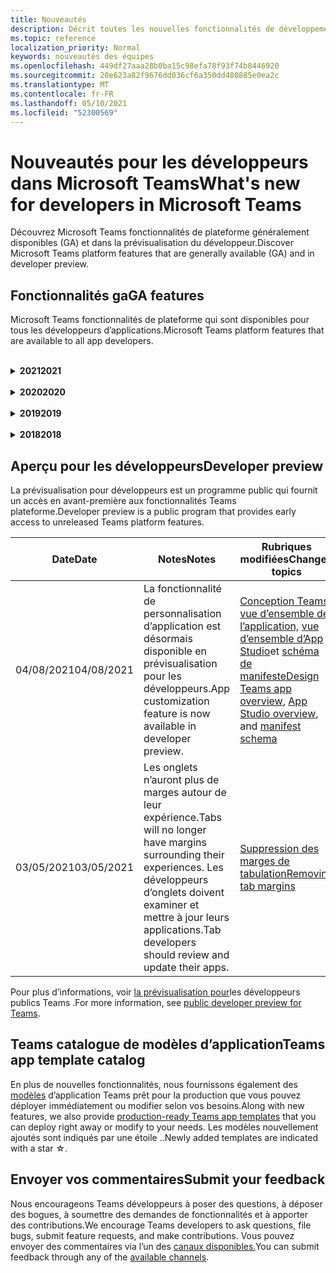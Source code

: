 ```yaml
---
title: Nouveautés
description: Décrit toutes les nouvelles fonctionnalités de développement dans Microsoft Teams
ms.topic: reference
localization_priority: Normal
keywords: nouveautés des équipes
ms.openlocfilehash: 449df27aaa28b0ba15c98efa78f93f74b8446920
ms.sourcegitcommit: 20e623a82f9676dd036cf6a350dd480885e0ea2c
ms.translationtype: MT
ms.contentlocale: fr-FR
ms.lasthandoff: 05/10/2021
ms.locfileid: "52300569"
---
```

# <a name="whats-new-for-developers-in-microsoft-teams"></a><span data-ttu-id="231cd-104">Nouveautés pour les développeurs dans Microsoft Teams</span><span class="sxs-lookup"><span data-stu-id="231cd-104">What's new for developers in Microsoft Teams</span></span>

<span data-ttu-id="231cd-105">Découvrez Microsoft Teams fonctionnalités de plateforme généralement disponibles (GA) et dans la prévisualisation du développeur.</span><span class="sxs-lookup"><span data-stu-id="231cd-105">Discover Microsoft Teams platform features that are generally available (GA) and in developer preview.</span></span>

## <a name="ga-features"></a><span data-ttu-id="231cd-106">Fonctionnalités ga</span><span class="sxs-lookup"><span data-stu-id="231cd-106">GA features</span></span>

<span data-ttu-id="231cd-107">Microsoft Teams fonctionnalités de plateforme qui sont disponibles pour tous les développeurs d’applications.</span><span class="sxs-lookup"><span data-stu-id="231cd-107">Microsoft Teams platform features that are available to all app developers.</span></span>

<br>

<details>

<summary><span data-ttu-id="231cd-108"><b>2021</b></span><span class="sxs-lookup"><span data-stu-id="231cd-108"><b>2021</b></span></span></summary>

| <span data-ttu-id="231cd-109">**Date**</span><span class="sxs-lookup"><span data-stu-id="231cd-109">**Date**</span></span> | <span data-ttu-id="231cd-110">**Notes**</span><span class="sxs-lookup"><span data-stu-id="231cd-110">**Notes**</span></span> | <span data-ttu-id="231cd-111">**Rubriques modifiées**</span><span class="sxs-lookup"><span data-stu-id="231cd-111">**Changed topics**</span></span> |
| -------- | --------- | ------------------ |
|<span data-ttu-id="231cd-112">05/07/2021</span><span class="sxs-lookup"><span data-stu-id="231cd-112">05/07/2021</span></span>| <span data-ttu-id="231cd-113">Liens profonds pour les appels audio et vidéo dans la conversation.</span><span class="sxs-lookup"><span data-stu-id="231cd-113">Deep links for audio and video calls in chat.</span></span> |[<span data-ttu-id="231cd-114">Liens profonds</span><span class="sxs-lookup"><span data-stu-id="231cd-114">Deep links</span></span>](concepts/build-and-test/deep-links.md#deep-linking-to-an-audio-or-audio-video-call)
|<span data-ttu-id="231cd-115">04/30/2021</span><span class="sxs-lookup"><span data-stu-id="231cd-115">04/30/2021</span></span>|<span data-ttu-id="231cd-116">De nouveaux conseils sur la publication d’applications dans Teams store.</span><span class="sxs-lookup"><span data-stu-id="231cd-116">New guidance on how to publish apps to the Teams store.</span></span>|<span data-ttu-id="231cd-117">[Publier votre application dans le Teams, Teams](concepts/deploy-and-publish/appsource/publish.md) [de validation du Store](concepts/deploy-and-publish/appsource/prepare/teams-store-validation-guidelines.md)</span><span class="sxs-lookup"><span data-stu-id="231cd-117">[Publish your app to the Teams store](concepts/deploy-and-publish/appsource/publish.md), [Teams store validation guidelines](concepts/deploy-and-publish/appsource/prepare/teams-store-validation-guidelines.md)</span></span> |
|<span data-ttu-id="231cd-118">04/29/2021</span><span class="sxs-lookup"><span data-stu-id="231cd-118">04/29/2021</span></span> | <span data-ttu-id="231cd-119">Nouveauté : actions universelles pour les cartes adaptatives.</span><span class="sxs-lookup"><span data-stu-id="231cd-119">New: Universal Actions for Adaptive Cards.</span></span> | [<span data-ttu-id="231cd-120">Actions universelles pour les cartes adaptatives</span><span class="sxs-lookup"><span data-stu-id="231cd-120">Universal Actions for Adaptive Cards</span></span>](task-modules-and-cards/cards/universal-actions-for-adaptive-cards/overview.md) |
|<span data-ttu-id="231cd-121">03/18/2021</span><span class="sxs-lookup"><span data-stu-id="231cd-121">03/18/2021</span></span>|<span data-ttu-id="231cd-122">Remarque : mettez à jour la version 4.10 ou supérieure du SDK Bot Framework, car nous avons commencé avec le processus de dérision pour `TeamsInfo.getMembers` et `TeamsInfo.GetMembersAsync` .</span><span class="sxs-lookup"><span data-stu-id="231cd-122">Notice: Update to version 4.10 or above of the Bot Framework SDK, as we've started with the deprecation process for `TeamsInfo.getMembers` and `TeamsInfo.GetMembersAsync`.</span></span> | [<span data-ttu-id="231cd-123">Modifications de l’API du bot pour les membres de l’équipe/de la conversation</span><span class="sxs-lookup"><span data-stu-id="231cd-123">Bot API Changes for Team/Chat Members</span></span>](resources/team-chat-member-api-changes.md) |
|<span data-ttu-id="231cd-124">03/05/2021</span><span class="sxs-lookup"><span data-stu-id="231cd-124">03/05/2021</span></span>|<span data-ttu-id="231cd-125">Remarque : les onglets n’auront plus de marges autour de leur expérience.</span><span class="sxs-lookup"><span data-stu-id="231cd-125">Notice: Tabs will no longer have margins surrounding their experiences.</span></span> <span data-ttu-id="231cd-126">Les développeurs d’onglets doivent examiner et mettre à jour leurs applications.</span><span class="sxs-lookup"><span data-stu-id="231cd-126">Tab developers should review and update their apps.</span></span> | [<span data-ttu-id="231cd-127">Suppression des marges de tabulation</span><span class="sxs-lookup"><span data-stu-id="231cd-127">Removing tab margins</span></span>](resources/removing-tab-margins.md) |
|<span data-ttu-id="231cd-128">03/05/2021</span><span class="sxs-lookup"><span data-stu-id="231cd-128">03/05/2021</span></span>|<span data-ttu-id="231cd-129">L’étendue d’installation par défaut et la fonctionnalité de groupe sont en prévisualisation pour les développeurs.</span><span class="sxs-lookup"><span data-stu-id="231cd-129">Default install scope and group capability is in developer preview.</span></span>| [<span data-ttu-id="231cd-130">Étendue d’installation et fonctionnalité de groupe par défaut</span><span class="sxs-lookup"><span data-stu-id="231cd-130">Default install scope and group capability</span></span>](concepts/deploy-and-publish/add-default-install-scope.md) |
|<span data-ttu-id="231cd-131">03/05/2021</span><span class="sxs-lookup"><span data-stu-id="231cd-131">03/05/2021</span></span>|<span data-ttu-id="231cd-132">Réordesser les onglets des applications personnelles</span><span class="sxs-lookup"><span data-stu-id="231cd-132">Reorder personal app tabs</span></span>|[<span data-ttu-id="231cd-133">Réordesser l’onglet de conversation dans les applications personnelles</span><span class="sxs-lookup"><span data-stu-id="231cd-133">Reorder the chat tab in personal apps</span></span>](tabs/how-to/create-tab-pages/content-page.md#reorder-static-personal-tabs)|
|<span data-ttu-id="231cd-134">03/04/2021</span><span class="sxs-lookup"><span data-stu-id="231cd-134">03/04/2021</span></span>|<span data-ttu-id="231cd-135">Masquage d’informations dans les cartes adaptatives.</span><span class="sxs-lookup"><span data-stu-id="231cd-135">Information masking in Adaptive cards.</span></span>| [<span data-ttu-id="231cd-136">Masquage d’informations dans les cartes adaptatives</span><span class="sxs-lookup"><span data-stu-id="231cd-136">Information masking in Adaptive cards</span></span>](task-modules-and-cards/cards/cards-format.md#information-masking-in-adaptive-cards) |
|<span data-ttu-id="231cd-137">02/19/2021</span><span class="sxs-lookup"><span data-stu-id="231cd-137">02/19/2021</span></span>|<span data-ttu-id="231cd-138">Ajout de fonctionnalités d’emplacement.</span><span class="sxs-lookup"><span data-stu-id="231cd-138">Added location capabilities.</span></span> <br/> <span data-ttu-id="231cd-139">Les informations sur les fonctionnalités d’emplacement sont ajoutées dans la vue d’ensemble des fonctionnalités d’appareil, les autorisations natives des appareils, l’intégration des fonctionnalités multimédias et des fichiers de fonctionnalités de scanneur de QR ou de code-barres.</span><span class="sxs-lookup"><span data-stu-id="231cd-139">Location capabilities information is added in the device capabilities overview, native device permissions, integrate media capabilities and QR or barcode scanner capability files.</span></span>|<span data-ttu-id="231cd-140">[Vue](concepts/device-capabilities/device-capabilities-overview.md)d’ensemble, demander des autorisations d’appareil, intégrer des [fonctionnalités multimédias,](concepts/device-capabilities/mobile-camera-image-permissions.md)intégrer des fonctionnalités de QR ou de scanneur de [code-barres,](concepts/device-capabilities/qr-barcode-scanner-capability.md)intégrer des [fonctionnalités](concepts/device-capabilities/native-device-permissions.md) [d’emplacement](concepts/device-capabilities/location-capability.md)</span><span class="sxs-lookup"><span data-stu-id="231cd-140">[Overview](concepts/device-capabilities/device-capabilities-overview.md), [Request device permissions](concepts/device-capabilities/native-device-permissions.md), [Integrate media capabilities](concepts/device-capabilities/mobile-camera-image-permissions.md), [Integrate QR or barcode scanner capability](concepts/device-capabilities/qr-barcode-scanner-capability.md), [Integrate location capabilities](concepts/device-capabilities/location-capability.md)</span></span> |
|<span data-ttu-id="231cd-141">02/18/2021</span><span class="sxs-lookup"><span data-stu-id="231cd-141">02/18/2021</span></span>|<span data-ttu-id="231cd-142">Ajout de la fonctionnalité de QR ou de scanneur de code-barres.</span><span class="sxs-lookup"><span data-stu-id="231cd-142">Added QR or barcode scanner capability.</span></span> <br/> <span data-ttu-id="231cd-143">Les informations de QR ou de scanneur de code-barres sont ajoutées dans la vue d’ensemble des fonctionnalités de l’appareil, les autorisations natives de l’appareil et l’intégration des fichiers de fonctionnalités multimédias.</span><span class="sxs-lookup"><span data-stu-id="231cd-143">QR or barcode scanner  capability information is added in the device capabilities overview, native device permissions and integrate media capabilities files.</span></span>|<span data-ttu-id="231cd-144">[Vue d’ensemble,](concepts/device-capabilities/device-capabilities-overview.md) [demander des autorisations d’appareil,](concepts/device-capabilities/native-device-permissions.md) [intégrer des fonctionnalités multimédias,](concepts/device-capabilities/mobile-camera-image-permissions.md)intégrer la QR ou la fonctionnalité de scanneur de [code-barres](concepts/device-capabilities/qr-barcode-scanner-capability.md)</span><span class="sxs-lookup"><span data-stu-id="231cd-144">[Overview](concepts/device-capabilities/device-capabilities-overview.md), [Request device permissions](concepts/device-capabilities/native-device-permissions.md), [Integrate media capabilities](concepts/device-capabilities/mobile-camera-image-permissions.md), [Integrate QR or barcode scanner capability](concepts/device-capabilities/qr-barcode-scanner-capability.md)</span></span> |
|<span data-ttu-id="231cd-145">02/09/2021</span><span class="sxs-lookup"><span data-stu-id="231cd-145">02/09/2021</span></span>|<span data-ttu-id="231cd-146">Ajout de la vue d’ensemble des fonctionnalités de l’appareil.</span><span class="sxs-lookup"><span data-stu-id="231cd-146">Added device capabilities overview.</span></span> <br/> <span data-ttu-id="231cd-147">Les informations sur les fonctionnalités du microphone sont ajoutées dans les autorisations natives de l’appareil et intègrent des fichiers de fonctionnalités multimédias.</span><span class="sxs-lookup"><span data-stu-id="231cd-147">Microphone capability information is added in the native device permissions and integrate media capabilities files.</span></span>|<span data-ttu-id="231cd-148">[Vue d’ensemble,](concepts/device-capabilities/device-capabilities-overview.md) [demander des autorisations d’appareil,](concepts/device-capabilities/native-device-permissions.md) [intégrer des fonctionnalités multimédias](concepts/device-capabilities/mobile-camera-image-permissions.md)</span><span class="sxs-lookup"><span data-stu-id="231cd-148">[Overview](concepts/device-capabilities/device-capabilities-overview.md), [Request device permissions](concepts/device-capabilities/native-device-permissions.md), [Integrate media capabilities](concepts/device-capabilities/mobile-camera-image-permissions.md)</span></span>|

<br>

</details>

<br>

<details>
  
<summary><span data-ttu-id="231cd-149"><b>2020</b></span><span class="sxs-lookup"><span data-stu-id="231cd-149"><b>2020</b></span></span></summary>

| <span data-ttu-id="231cd-150">**Date**</span><span class="sxs-lookup"><span data-stu-id="231cd-150">**Date**</span></span> | <span data-ttu-id="231cd-151">**Notes**</span><span class="sxs-lookup"><span data-stu-id="231cd-151">**Notes**</span></span> | <span data-ttu-id="231cd-152">**Rubriques modifiées**</span><span class="sxs-lookup"><span data-stu-id="231cd-152">**Changed topics**</span></span> |
| -------- | --------- | ------------------ |
|<span data-ttu-id="231cd-153">11/30/2020</span><span class="sxs-lookup"><span data-stu-id="231cd-153">11/30/2020</span></span>|<span data-ttu-id="231cd-154">Intégration de la plateforme d’identité Teams Shared Computer Toolkit et Visual Studio Code pour les onglets</span><span class="sxs-lookup"><span data-stu-id="231cd-154">Identity platform integration with Teams Toolkit and Visual Studio Code for tabs</span></span>|[<span data-ttu-id="231cd-155">Authentification unique avec authentification Teams Shared Computer Toolkit et Visual Studio Code pour les onglets</span><span class="sxs-lookup"><span data-stu-id="231cd-155">Single sign-on authentication with Teams Toolkit and Visual Studio Code for tabs</span></span>](toolkit/visual-studio-code-tab-sso.md)|
|<span data-ttu-id="231cd-156">11/16/2020</span><span class="sxs-lookup"><span data-stu-id="231cd-156">11/16/2020</span></span>|<span data-ttu-id="231cd-157">Teams manifeste d’application mis à jour vers la version 1.8</span><span class="sxs-lookup"><span data-stu-id="231cd-157">Teams app manifest updated to version 1.8</span></span>|[<span data-ttu-id="231cd-158">Référence : schéma de manifeste pour Microsoft Teams</span><span class="sxs-lookup"><span data-stu-id="231cd-158">Reference: Manifest schema for Microsoft Teams</span></span>](resources/schema/manifest-schema.md)|
|<span data-ttu-id="231cd-159">11/10/2020</span><span class="sxs-lookup"><span data-stu-id="231cd-159">11/10/2020</span></span>|<span data-ttu-id="231cd-160">Teams recommandations en matière de conception de bot</span><span class="sxs-lookup"><span data-stu-id="231cd-160">Teams bot design guidelines</span></span>|[<span data-ttu-id="231cd-161">Recommandations en matière de conception de bot</span><span class="sxs-lookup"><span data-stu-id="231cd-161">Bot design guidelines</span></span>](bots/design/bots.md)|
|<span data-ttu-id="231cd-162">09/30/2020</span><span class="sxs-lookup"><span data-stu-id="231cd-162">09/30/2020</span></span>|<span data-ttu-id="231cd-163">L’envoi et la réception de fichiers à des bots sur des appareils mobiles sont désormais pris en charge.</span><span class="sxs-lookup"><span data-stu-id="231cd-163">Sending and receiving files to bots on mobile devices is now supported.</span></span>|[<span data-ttu-id="231cd-164">Envoyer et recevoir des fichiers via votre bot</span><span class="sxs-lookup"><span data-stu-id="231cd-164">Send and receive files through your bot</span></span>](resources/bot-v3/bots-files.md)|
|<span data-ttu-id="231cd-165">09/22/2020</span><span class="sxs-lookup"><span data-stu-id="231cd-165">09/22/2020</span></span>|<span data-ttu-id="231cd-166">Nouvelles informations sur la mise en place Teams développement.</span><span class="sxs-lookup"><span data-stu-id="231cd-166">New information for getting started with Teams development.</span></span>|[<span data-ttu-id="231cd-167">Créer votre première vue d’Teams application</span><span class="sxs-lookup"><span data-stu-id="231cd-167">Build your first Teams app overview</span></span>](build-your-first-app/build-first-app-overview.md)|
|<span data-ttu-id="231cd-168">09/18/2020</span><span class="sxs-lookup"><span data-stu-id="231cd-168">09/18/2020</span></span>|<span data-ttu-id="231cd-169">Prise en charge des applications Teams réunion (version préliminaire).</span><span class="sxs-lookup"><span data-stu-id="231cd-169">Support for in-meeting Teams apps (Release Preview).</span></span>|<span data-ttu-id="231cd-170">[Créer des applications pour Teams réunions et](apps-in-teams-meetings/create-apps-for-teams-meetings.md) des applications dans Teams [réunions](apps-in-teams-meetings/teams-apps-in-meetings.md)</span><span class="sxs-lookup"><span data-stu-id="231cd-170">[Create apps for Teams meetings](apps-in-teams-meetings/create-apps-for-teams-meetings.md) and [Apps in Teams meetings](apps-in-teams-meetings/teams-apps-in-meetings.md)</span></span>|
|<span data-ttu-id="231cd-171">08/19/2020</span><span class="sxs-lookup"><span data-stu-id="231cd-171">08/19/2020</span></span>|<span data-ttu-id="231cd-172">Importez Teams messages avec Microsoft Graph.</span><span class="sxs-lookup"><span data-stu-id="231cd-172">Import Teams messages with Microsoft Graph.</span></span>|[<span data-ttu-id="231cd-173">Importer des messages de plateforme tierces pour les équipes à l’aide de Microsoft Graph</span><span class="sxs-lookup"><span data-stu-id="231cd-173">Import third-party platform messages to Teams using Microsoft Graph</span></span>](graph-api/import-messages/import-external-messages-to-teams.md)
| <span data-ttu-id="231cd-174">08/12/2020</span><span class="sxs-lookup"><span data-stu-id="231cd-174">08/12/2020</span></span> |<span data-ttu-id="231cd-175">Prise en charge des cartes adaptatives dans le webhook entrant déplacé vers ga.</span><span class="sxs-lookup"><span data-stu-id="231cd-175">Adaptive Cards support in incoming webhook moved to GA.</span></span>|[<span data-ttu-id="231cd-176">Envoyer des cartes adaptatives à l'aide d'un webhook entrant</span><span class="sxs-lookup"><span data-stu-id="231cd-176">Send adaptive cards using an incoming webhook</span></span>](~/webhooks-and-connectors/how-to/connectors-using.md#send-adaptive-cards-using-an-incoming-webhook) |
|<span data-ttu-id="231cd-177">08/10/2020</span><span class="sxs-lookup"><span data-stu-id="231cd-177">08/10/2020</span></span>|<span data-ttu-id="231cd-178">Commencer à créer Teams applications avec le Visual Studio Shared Computer Toolkit.</span><span class="sxs-lookup"><span data-stu-id="231cd-178">Get started building Teams apps with the Visual Studio Toolkit.</span></span>|[<span data-ttu-id="231cd-179">Créer des applications avec les Microsoft Teams Shared Computer Toolkit et Visual Studio Code</span><span class="sxs-lookup"><span data-stu-id="231cd-179">Build apps with the Microsoft Teams Toolkit and Visual Studio Code</span></span>](toolkit/visual-studio-overview.md) |
|<span data-ttu-id="231cd-180">08/06/2020</span><span class="sxs-lookup"><span data-stu-id="231cd-180">08/06/2020</span></span>|<span data-ttu-id="231cd-181">Prise en charge de l’authentification sso tabs.</span><span class="sxs-lookup"><span data-stu-id="231cd-181">Support for Tabs SSO authentication.</span></span>|[<span data-ttu-id="231cd-182">Développer un onglet DSO Microsoft Teams SSO</span><span class="sxs-lookup"><span data-stu-id="231cd-182">Develop an SSO Microsoft Teams Tab</span></span>](tabs/how-to/authentication/auth-aad-sso.md#develop-an-sso-microsoft-teams-tab) |
|<span data-ttu-id="231cd-183">07/27/2020</span><span class="sxs-lookup"><span data-stu-id="231cd-183">07/27/2020</span></span> | <span data-ttu-id="231cd-184">Graph des bots et des messages proactifs (prévisualisation publique).</span><span class="sxs-lookup"><span data-stu-id="231cd-184">Graph proactive bots and messages (Public Preview).</span></span>|[<span data-ttu-id="231cd-185">Activer l’installation proactive d’un bot et la messagerie proactive dans Teams avec Microsoft Graph</span><span class="sxs-lookup"><span data-stu-id="231cd-185">Enable proactive bot installation and proactive messaging in Teams with Microsoft Graph</span></span>](graph-api/proactive-bots-and-messages/graph-proactive-bots-and-messages.md)|
| <span data-ttu-id="231cd-186">07/22/2020</span><span class="sxs-lookup"><span data-stu-id="231cd-186">07/22/2020</span></span> |<span data-ttu-id="231cd-187">Mises à jour des fonctionnalités des appareils mobiles.</span><span class="sxs-lookup"><span data-stu-id="231cd-187">Mobile device capability updates.</span></span>|[<span data-ttu-id="231cd-188">Demander des autorisations d’appareil pour Microsoft Teams onglet</span><span class="sxs-lookup"><span data-stu-id="231cd-188">Request device permissions for your Microsoft Teams tab</span></span>](concepts/device-capabilities/native-device-permissions.md) |
|<span data-ttu-id="231cd-189">07/20/2020</span><span class="sxs-lookup"><span data-stu-id="231cd-189">07/20/2020</span></span>|<span data-ttu-id="231cd-190">Teams Outil de validation d’application pour les soumissions AppSource.</span><span class="sxs-lookup"><span data-stu-id="231cd-190">Teams App Validation Tool for AppSource submissions.</span></span>|[<span data-ttu-id="231cd-191">Teams Outil de validation d’application</span><span class="sxs-lookup"><span data-stu-id="231cd-191">Teams App Validation Tool</span></span>](concepts/deploy-and-publish/appsource/prepare/submission-checklist.md)
|<span data-ttu-id="231cd-192">07/15/2020</span><span class="sxs-lookup"><span data-stu-id="231cd-192">07/15/2020</span></span>|<span data-ttu-id="231cd-193">Créez un assistant virtuel pour Teams.</span><span class="sxs-lookup"><span data-stu-id="231cd-193">Create a virtual assistant for Teams.</span></span>|[<span data-ttu-id="231cd-194">Assistant virtuel pour Microsoft Teams</span><span class="sxs-lookup"><span data-stu-id="231cd-194">Virtual Assistant for Microsoft Teams</span></span>](samples/virtual-assistant.md)|
|<span data-ttu-id="231cd-195">07/14/2020</span><span class="sxs-lookup"><span data-stu-id="231cd-195">07/14/2020</span></span>|<span data-ttu-id="231cd-196">Surfacing a native loading indicator documentation.</span><span class="sxs-lookup"><span data-stu-id="231cd-196">Surfacing a native loading indicator documentation.</span></span>|[<span data-ttu-id="231cd-197">Affichage d’un indicateur de chargement natif</span><span class="sxs-lookup"><span data-stu-id="231cd-197">Showing a native loading indicator</span></span>](tabs/how-to/create-tab-pages/content-page.md#show-a-native-loading-indicator)
|<span data-ttu-id="231cd-198">07/01/2020</span><span class="sxs-lookup"><span data-stu-id="231cd-198">07/01/2020</span></span>|<span data-ttu-id="231cd-199">Commencer à créer Teams applications avec le Visual Studio Code Shared Computer Toolkit.</span><span class="sxs-lookup"><span data-stu-id="231cd-199">Get started building Teams apps with the Visual Studio Code Toolkit.</span></span>|[<span data-ttu-id="231cd-200">Créer des applications avec les Microsoft Teams Shared Computer Toolkit et Visual Studio Code</span><span class="sxs-lookup"><span data-stu-id="231cd-200">Build apps with the Microsoft Teams Toolkit and Visual Studio Code</span></span>](toolkit/visual-studio-code-overview.md) |
|<span data-ttu-id="231cd-201">07/01/2020</span><span class="sxs-lookup"><span data-stu-id="231cd-201">07/01/2020</span></span>|<span data-ttu-id="231cd-202">Sign-on unique for tabs GA for Teams web and desktop clients.</span><span class="sxs-lookup"><span data-stu-id="231cd-202">Single sign-on for tabs GA for Teams web and desktop clients.</span></span>|[<span data-ttu-id="231cd-203">Single Sign-On (SSO)</span><span class="sxs-lookup"><span data-stu-id="231cd-203">Single Sign-On (SSO)</span></span>](tabs/how-to/authentication/auth-aad-sso.md)|
|<span data-ttu-id="231cd-204">06/05/2020</span><span class="sxs-lookup"><span data-stu-id="231cd-204">06/05/2020</span></span>| <span data-ttu-id="231cd-205">Schéma de manifeste mis à jour vers la version 1.7.</span><span class="sxs-lookup"><span data-stu-id="231cd-205">Manifest Schema updated to version 1.7.</span></span>| [<span data-ttu-id="231cd-206">Référence : schéma de manifeste pour Microsoft Teams</span><span class="sxs-lookup"><span data-stu-id="231cd-206">Reference: Manifest schema for Microsoft Teams</span></span>](resources/schema/manifest-schema.md)|
|<span data-ttu-id="231cd-207">05/18/2020</span><span class="sxs-lookup"><span data-stu-id="231cd-207">05/18/2020</span></span>|<span data-ttu-id="231cd-208">Intégrez Power Virtual Agents avec Teams.</span><span class="sxs-lookup"><span data-stu-id="231cd-208">Integrate Power Virtual Agents with Teams.</span></span>|[<span data-ttu-id="231cd-209">Intégrer un chatbot Power Virtual Agents avec Microsoft Teams</span><span class="sxs-lookup"><span data-stu-id="231cd-209">Integrate a Power Virtual Agents chatbot with Microsoft Teams</span></span>](bots/how-to/add-power-virtual-agents-bot-to-teams.md)|
|<span data-ttu-id="231cd-210">04/01/2020</span><span class="sxs-lookup"><span data-stu-id="231cd-210">04/01/2020</span></span>|<span data-ttu-id="231cd-211">Intégrez des systèmes WFM à Shifts Connector pour Teams.</span><span class="sxs-lookup"><span data-stu-id="231cd-211">Integrate WFM systems with Shifts Connector for Teams.</span></span>|[<span data-ttu-id="231cd-212">Microsoft Teams Déplace les connecteurs WFM</span><span class="sxs-lookup"><span data-stu-id="231cd-212">Microsoft Teams Shifts WFM connectors</span></span>](samples/shifts-wfm-connectors.md)
| <span data-ttu-id="231cd-213">03/24/2020</span><span class="sxs-lookup"><span data-stu-id="231cd-213">03/24/2020</span></span> | <span data-ttu-id="231cd-214">Prise en charge supplémentaire pour la récupération d’un seul membre d’une conversation et prise en charge supplémentaire pour la récupération des membres pagagés.</span><span class="sxs-lookup"><span data-stu-id="231cd-214">Added support for retrieving a single member of a conversation, and additional support for retrieving paged members.</span></span> | [<span data-ttu-id="231cd-215">Obtenir un contexte Teams pour votre bot</span><span class="sxs-lookup"><span data-stu-id="231cd-215">Get Teams context for your bot</span></span>](~/bots/how-to/get-teams-context.md) |

<br>

</details>

<br>

<details>
  
<summary><span data-ttu-id="231cd-216"><b>2019</b></span><span class="sxs-lookup"><span data-stu-id="231cd-216"><b>2019</b></span></span></summary>

| <span data-ttu-id="231cd-217">**Date**</span><span class="sxs-lookup"><span data-stu-id="231cd-217">**Date**</span></span> | <span data-ttu-id="231cd-218">**Notes**</span><span class="sxs-lookup"><span data-stu-id="231cd-218">**Notes**</span></span> | <span data-ttu-id="231cd-219">**Rubriques modifiées**</span><span class="sxs-lookup"><span data-stu-id="231cd-219">**Changed topics**</span></span> |
| -------- | --------- | ------------------ |
| <span data-ttu-id="231cd-220">12/26/2019</span><span class="sxs-lookup"><span data-stu-id="231cd-220">12/26/2019</span></span> | <span data-ttu-id="231cd-221">Le `replyToId` paramètre dans les charges utiles envoyées à un bot n’est plus chiffré, ce qui vous permet d’utiliser cette valeur pour créer des liens profonds vers ces messages.</span><span class="sxs-lookup"><span data-stu-id="231cd-221">The `replyToId` parameter in payloads sent to a bot is no longer encrypted, allowing you to use this value to construct deeplinks to these messages.</span></span> <span data-ttu-id="231cd-222">Les charges utiles de message incluent les valeurs chiffrées dans le paramètre.</span><span class="sxs-lookup"><span data-stu-id="231cd-222">Message payloads include the encrypted values in the parameter.</span></span> <span data-ttu-id="231cd-223">`legacy.replyToId`.</span><span class="sxs-lookup"><span data-stu-id="231cd-223">`legacy.replyToId`.</span></span>  |
| <span data-ttu-id="231cd-224">11/05/2019</span><span class="sxs-lookup"><span data-stu-id="231cd-224">11/05/2019</span></span> | <span data-ttu-id="231cd-225">Sign-on unique using the Teams JavaScript SDK.</span><span class="sxs-lookup"><span data-stu-id="231cd-225">Single sign-on using the Teams JavaScript SDK.</span></span> | [<span data-ttu-id="231cd-226">Authentification unique</span><span class="sxs-lookup"><span data-stu-id="231cd-226">Single sign-on</span></span>](tabs/how-to/authentication/auth-aad-sso.md) |
| <span data-ttu-id="231cd-227">10/31/2019</span><span class="sxs-lookup"><span data-stu-id="231cd-227">10/31/2019</span></span> | <span data-ttu-id="231cd-228">Mise à jour de la documentation sur les bots de conversation et les extensions de messagerie pour refléter le SDK Bot Framework 4.6.</span><span class="sxs-lookup"><span data-stu-id="231cd-228">Conversational bots and messaging extension documentation updated to reflect the 4.6 Bot Framework SDK.</span></span> <span data-ttu-id="231cd-229">La documentation relative au SDK v3 est disponible dans la section Ressources.</span><span class="sxs-lookup"><span data-stu-id="231cd-229">Documentation for the v3 SDK is available in the Resources section.</span></span> | <span data-ttu-id="231cd-230">Documentation complète sur les bots et les extensions de messagerie.</span><span class="sxs-lookup"><span data-stu-id="231cd-230">All bot and messaging extension documentation.</span></span> |
| <span data-ttu-id="231cd-231">10/31/2019</span><span class="sxs-lookup"><span data-stu-id="231cd-231">10/31/2019</span></span> | <span data-ttu-id="231cd-232">Nouvelle structure de la documentation et refactoriser les articles principaux.</span><span class="sxs-lookup"><span data-stu-id="231cd-232">New documentation structure, and major article refactoring.</span></span> <span data-ttu-id="231cd-233">Signalez les liens morts ou les 404 en créant un GitHub.</span><span class="sxs-lookup"><span data-stu-id="231cd-233">Please report any dead links or 404's by creating a GitHub Issue.</span></span> | <span data-ttu-id="231cd-234">Tous!</span><span class="sxs-lookup"><span data-stu-id="231cd-234">All of them!</span></span> |
| <span data-ttu-id="231cd-235">09/13/2019</span><span class="sxs-lookup"><span data-stu-id="231cd-235">09/13/2019</span></span> | <span data-ttu-id="231cd-236">Le bot de demande est installé à partir de l’extension de messagerie basée sur l’action.</span><span class="sxs-lookup"><span data-stu-id="231cd-236">Request bot is installed from action-based messaging extension.</span></span> | [<span data-ttu-id="231cd-237">Lancer des actions avec des extensions de messagerie</span><span class="sxs-lookup"><span data-stu-id="231cd-237">Initiate actions with messaging extensions</span></span>](resources/messaging-extension-v3/create-extensions.md#request-to-install-your-conversational-bot)
| <span data-ttu-id="231cd-238">08/28/2019</span><span class="sxs-lookup"><span data-stu-id="231cd-238">08/28/2019</span></span> | <span data-ttu-id="231cd-239">Prise en charge des canaux privés dans les onglets et les connecteurs.</span><span class="sxs-lookup"><span data-stu-id="231cd-239">Support for private channels in tabs and Connectors.</span></span> | [<span data-ttu-id="231cd-240">Obtenir un contexte Teams pour votre onglet</span><span class="sxs-lookup"><span data-stu-id="231cd-240">Get context for your tab</span></span>](tabs/how-to/access-teams-context.md#retrieving-context-in-private-channels) |
| <span data-ttu-id="231cd-241">06/20/2019</span><span class="sxs-lookup"><span data-stu-id="231cd-241">06/20/2019</span></span> | <span data-ttu-id="231cd-242">Partagez un site web externe, à partir d’un site web externe, dans un canal Teams externe.</span><span class="sxs-lookup"><span data-stu-id="231cd-242">Share an external website, from an external website, into a Teams channel.</span></span> | [<span data-ttu-id="231cd-243">Partager avec Teams</span><span class="sxs-lookup"><span data-stu-id="231cd-243">Share to Teams</span></span>](~/share-to-teams.md) |
| <span data-ttu-id="231cd-244">05/25/2019</span><span class="sxs-lookup"><span data-stu-id="231cd-244">05/25/2019</span></span> | <span data-ttu-id="231cd-245">Répondez avec un message de bot à partir du module de tâche.</span><span class="sxs-lookup"><span data-stu-id="231cd-245">Respond with bot message from task module.</span></span> | [<span data-ttu-id="231cd-246">Répondre avec un message bot à partir du module de tâche</span><span class="sxs-lookup"><span data-stu-id="231cd-246">Respond with bot message from task module</span></span>](resources/messaging-extension-v3/create-extensions.md#respond-with-an-adaptive-card-message-sent-from-a-bot) |
| <span data-ttu-id="231cd-247">05/25/2019</span><span class="sxs-lookup"><span data-stu-id="231cd-247">05/25/2019</span></span> | <span data-ttu-id="231cd-248">Bots dans les conversations de groupe.</span><span class="sxs-lookup"><span data-stu-id="231cd-248">Bots in group chats.</span></span> | [<span data-ttu-id="231cd-249">Interagir avec un bot dans une conversation de groupe ou un canal</span><span class="sxs-lookup"><span data-stu-id="231cd-249">Interact with a bot in group chat or channel</span></span>](~/concepts/bots/bot-conversations/bots-conv-channel.md) |
| <span data-ttu-id="231cd-250">05/20/2019</span><span class="sxs-lookup"><span data-stu-id="231cd-250">05/20/2019</span></span> | <span data-ttu-id="231cd-251">Localisation du manifeste de l’application.</span><span class="sxs-lookup"><span data-stu-id="231cd-251">App manifest localization.</span></span> | [<span data-ttu-id="231cd-252">Localisation d’application</span><span class="sxs-lookup"><span data-stu-id="231cd-252">App localization</span></span>](~/publishing/apps-localization.md) |
| <span data-ttu-id="231cd-253">05/20/2019</span><span class="sxs-lookup"><span data-stu-id="231cd-253">05/20/2019</span></span> | <span data-ttu-id="231cd-254">Actions de message.</span><span class="sxs-lookup"><span data-stu-id="231cd-254">Message actions.</span></span> | [<span data-ttu-id="231cd-255">Message Actions</span><span class="sxs-lookup"><span data-stu-id="231cd-255">Message Actions</span></span>](resources/messaging-extension-v3/create-extensions.md#action-type-message-extensions) |
| <span data-ttu-id="231cd-256">05/20/2019</span><span class="sxs-lookup"><span data-stu-id="231cd-256">05/20/2019</span></span> | <span data-ttu-id="231cd-257">Déploiement de lien (aperçus d’URL personnalisées).</span><span class="sxs-lookup"><span data-stu-id="231cd-257">Link unfurling (custom URL previews).</span></span> | [<span data-ttu-id="231cd-258">Déploiement de lien</span><span class="sxs-lookup"><span data-stu-id="231cd-258">Link unfurling</span></span>](messaging-extensions/how-to/link-unfurling.md)|
| <span data-ttu-id="231cd-259">05/06/2019</span><span class="sxs-lookup"><span data-stu-id="231cd-259">05/06/2019</span></span> | <span data-ttu-id="231cd-260">Programme de certification des applications du Store.</span><span class="sxs-lookup"><span data-stu-id="231cd-260">Application Certification program for store apps.</span></span> | [<span data-ttu-id="231cd-261">Certification des applications</span><span class="sxs-lookup"><span data-stu-id="231cd-261">Application Certification</span></span>](~/publishing/application-certification.md) |
| <span data-ttu-id="231cd-262">05/06/2019</span><span class="sxs-lookup"><span data-stu-id="231cd-262">05/06/2019</span></span> | <span data-ttu-id="231cd-263">Les modèles d’application sont désormais disponibles.</span><span class="sxs-lookup"><span data-stu-id="231cd-263">App Templates are now available.</span></span> | [<span data-ttu-id="231cd-264">Modèles d’application</span><span class="sxs-lookup"><span data-stu-id="231cd-264">App Templates</span></span>](~/samples/app-templates.md) |
| <span data-ttu-id="231cd-265">04/23/2019</span><span class="sxs-lookup"><span data-stu-id="231cd-265">04/23/2019</span></span> | <span data-ttu-id="231cd-266">Les extensions de messagerie basées sur l’action sont désormais disponibles.</span><span class="sxs-lookup"><span data-stu-id="231cd-266">Action-based Messaging Extensions are now available.</span></span> | [<span data-ttu-id="231cd-267">Extensions de message basées sur l’action</span><span class="sxs-lookup"><span data-stu-id="231cd-267">Action-based Message Extensions</span></span>](~/concepts/messaging-extensions/create-extensions.md) |
| <span data-ttu-id="231cd-268">02/18/2019</span><span class="sxs-lookup"><span data-stu-id="231cd-268">02/18/2019</span></span> | <span data-ttu-id="231cd-269">La création de liens profonds vers une conversation privée n’est plus disponible et n’est plus disponible pour les développeurs.</span><span class="sxs-lookup"><span data-stu-id="231cd-269">Creating deep links to private chat is out of developer preview and available.</span></span> | [<span data-ttu-id="231cd-270">Lien profond vers une conversation</span><span class="sxs-lookup"><span data-stu-id="231cd-270">Deep linking to a chat</span></span>](concepts/build-and-test/deep-links.md#deep-linking-to-a-chat) |
| <span data-ttu-id="231cd-271">01/23/2019</span><span class="sxs-lookup"><span data-stu-id="231cd-271">01/23/2019</span></span> | <span data-ttu-id="231cd-272">Surfacing SKU and licenceType information in the tab context.</span><span class="sxs-lookup"><span data-stu-id="231cd-272">Surfacing SKU and licenceType information in the tab context.</span></span> | [<span data-ttu-id="231cd-273">Contexte de l’onglet</span><span class="sxs-lookup"><span data-stu-id="231cd-273">Tab Context</span></span>](~/concepts/tabs/tabs-context.md) |

<br>

</details>

<br>

<details>

<summary><span data-ttu-id="231cd-274"><b>2018</b></span><span class="sxs-lookup"><span data-stu-id="231cd-274"><b>2018</b></span></span></summary>

| <span data-ttu-id="231cd-275">**Date**</span><span class="sxs-lookup"><span data-stu-id="231cd-275">**Date**</span></span> | <span data-ttu-id="231cd-276">**Notes**</span><span class="sxs-lookup"><span data-stu-id="231cd-276">**Notes**</span></span> | <span data-ttu-id="231cd-277">**Rubriques modifiées**</span><span class="sxs-lookup"><span data-stu-id="231cd-277">**Changed topics**</span></span> |
| -------- | --------- | ------------------ |
| <span data-ttu-id="231cd-278">11/12/2018</span><span class="sxs-lookup"><span data-stu-id="231cd-278">11/12/2018</span></span> | <span data-ttu-id="231cd-279">Les onglets de la conversation de groupe sont désormais disponibles dans la version publiée de Teams et ont été déplacés hors de la version préliminaire du développeur.</span><span class="sxs-lookup"><span data-stu-id="231cd-279">Tabs in group chat is now available in the released version of Teams, and has been moved out of developer preview.</span></span> <span data-ttu-id="231cd-280">Dans le cadre de ce travail, la section Onglets a été retravaillée pour plus de clarté.</span><span class="sxs-lookup"><span data-stu-id="231cd-280">As part of this work, the tabs section has been reworked for clarity.</span></span>| [<span data-ttu-id="231cd-281">Onglets configurables</span><span class="sxs-lookup"><span data-stu-id="231cd-281">Configurable tabs</span></span>](~/concepts/tabs/tabs-configurable.md) |
| <span data-ttu-id="231cd-282">11/11/2018</span><span class="sxs-lookup"><span data-stu-id="231cd-282">11/11/2018</span></span> | <span data-ttu-id="231cd-283">La mise en place de Node JS et de .NET/C# a été mise à jour pour utiliser App Studio dans Teams et une nouvelle section a été ajoutée sur l’hébergement d’applications Teams node dans Azure.</span><span class="sxs-lookup"><span data-stu-id="231cd-283">Getting started for Node JS and for .NET/C# has been updated to use App Studio in Teams, and a new section has been added on hosting Node based Teams apps in Azure.</span></span> | <span data-ttu-id="231cd-284">Commencer à travailler sur la plateforme Microsoft Teams avec [C#/.NET](~/get-started/get-started-dotnet-app-studio.md)et App Studio, commencer sur la plateforme Microsoft Teams avec [Node JS](~/get-started/get-started-nodejs-app-studio.md)et App Studio, héberger votre application [node Teams dans Azure](~/get-started/get-started-nodejs-in-azure.md)</span><span class="sxs-lookup"><span data-stu-id="231cd-284">[Get started on the Microsoft Teams platform with C#/.NET and App Studio](~/get-started/get-started-dotnet-app-studio.md),  [Get started on the Microsoft Teams platform with Node JS and App Studio](~/get-started/get-started-nodejs-app-studio.md), [Host your Node Teams app in Azure](~/get-started/get-started-nodejs-in-azure.md)</span></span>|
| <span data-ttu-id="231cd-285">11/09/2018</span><span class="sxs-lookup"><span data-stu-id="231cd-285">11/09/2018</span></span> | <span data-ttu-id="231cd-286">Vous pouvez désormais créer des liens profonds vers des conversations privées entre les utilisateurs.</span><span class="sxs-lookup"><span data-stu-id="231cd-286">You can now create deep links to private chats between users.</span></span> | [<span data-ttu-id="231cd-287">Lien profond vers une conversation</span><span class="sxs-lookup"><span data-stu-id="231cd-287">Deep linking to a chat</span></span>](concepts/build-and-test/deep-links.md#deep-linking-to-a-chat) |
| <span data-ttu-id="231cd-288">11/08/2018</span><span class="sxs-lookup"><span data-stu-id="231cd-288">11/08/2018</span></span> | <span data-ttu-id="231cd-289">SharePoint Framework 1.7 a été livré et une nouvelle fonctionnalité permet d’utiliser Microsoft Teams’onglet en tant que SharePoint Framework web.</span><span class="sxs-lookup"><span data-stu-id="231cd-289">SharePoint Framework 1.7 has shipped and with it a new feature to use Microsoft Teams tab as a SharePoint Framework web part.</span></span> | [<span data-ttu-id="231cd-290">Onglets dans SharePoint</span><span class="sxs-lookup"><span data-stu-id="231cd-290">Tabs in SharePoint</span></span>](~/concepts/tabs/tabs-in-sharepoint.md) |
| <span data-ttu-id="231cd-291">11/05/2018</span><span class="sxs-lookup"><span data-stu-id="231cd-291">11/05/2018</span></span> | <span data-ttu-id="231cd-292">La fonctionnalité « module de tâche » a été publiée.</span><span class="sxs-lookup"><span data-stu-id="231cd-292">The "task module" feature was released.</span></span> <span data-ttu-id="231cd-293">Un module de tâche vous permet de créer des expériences popup modales dans votre application Teams, à partir de bots et d’onglets.</span><span class="sxs-lookup"><span data-stu-id="231cd-293">A task module allows you to create modal popup experiences in your Teams application, from both bots and tabs.</span></span> <span data-ttu-id="231cd-294">À l’intérieur de la fenêtre popup, vous pouvez exécuter votre propre code HTML/JavaScript personnalisé, afficher un widget basé sur un widget tel qu’une vidéo YouTube ou Microsoft Stream, ou afficher une carte `<iframe>` [adaptative.](https://docs.microsoft.com/adaptive-cards/)</span><span class="sxs-lookup"><span data-stu-id="231cd-294">Inside the popup, you can run your own custom HTML/JavaScript code, show an `<iframe>`-based widget such as a YouTube or Microsoft Stream video, or display an [Adaptive card](https://docs.microsoft.com/adaptive-cards/).</span></span> | <span data-ttu-id="231cd-295">[Vue d’ensemble du module de](~/concepts/task-modules/task-modules-overview.md)tâche, module de [tâche dans les onglets,](~/concepts/task-modules/task-modules-tabs.md)  [module de tâche dans les bots](~/concepts/task-modules/task-modules-bots.md)</span><span class="sxs-lookup"><span data-stu-id="231cd-295">[Task module Overview](~/concepts/task-modules/task-modules-overview.md), [task module in tabs](~/concepts/task-modules/task-modules-tabs.md),  [task module in bots](~/concepts/task-modules/task-modules-bots.md)</span></span> |
| <span data-ttu-id="231cd-296">10/05/2018</span><span class="sxs-lookup"><span data-stu-id="231cd-296">10/05/2018</span></span> | <span data-ttu-id="231cd-297">Les informations de mise en forme des cartes ont été mises à jour et testées dans les clients de bureau, iOS et Android pour Teams.</span><span class="sxs-lookup"><span data-stu-id="231cd-297">Formatting information for cards has been updated, and tested in the desktop, iOS and Android clients for Teams.</span></span> | <span data-ttu-id="231cd-298">[Cartes](~/concepts/cards/cards.md), [mise en forme de carte](~/concepts/cards/cards-format.md)</span><span class="sxs-lookup"><span data-stu-id="231cd-298">[Cards](~/concepts/cards/cards.md), [Card formatting](~/concepts/cards/cards-format.md)</span></span> |
| <span data-ttu-id="231cd-299">09/24/2018</span><span class="sxs-lookup"><span data-stu-id="231cd-299">09/24/2018</span></span> | <span data-ttu-id="231cd-300">Les appels et les API de réunion en ligne pour Microsoft Graph ont été publiés en version bêta et les applications Teams peuvent désormais interagir avec les utilisateurs de manière enrichie à l’aide de la voix et de la vidéo.</span><span class="sxs-lookup"><span data-stu-id="231cd-300">Calls and online meetings APIs for Microsoft Graph were released to beta, and Teams apps can now interact with users in rich ways using voice and video.</span></span> | <span data-ttu-id="231cd-301">[Appels et bots](~/concepts/calls-and-meetings/registering-calling-bot.md)de réunions en ligne, [concepts](~/concepts/calls-and-meetings/real-time-media-concepts.md)multimédias en temps réel, inscription d’un [bot](~/concepts/calls-and-meetings/registering-calling-bot.md)d’appel, débogage et test [local,](~/concepts/calls-and-meetings/debugging-local-testing-calling-meeting-bots.md)support hébergé par [l’application](~/concepts/calls-and-meetings/requirements-considerations-application-hosted-media-bots.md), gestion des notifications d’appels [entrants](~/concepts/calls-and-meetings/call-notifications.md)</span><span class="sxs-lookup"><span data-stu-id="231cd-301">[Calls and online meetings bots](~/concepts/calls-and-meetings/registering-calling-bot.md), [Real-time media concepts](~/concepts/calls-and-meetings/real-time-media-concepts.md), [Registering a calling bot](~/concepts/calls-and-meetings/registering-calling-bot.md), [Debugging and local testing](~/concepts/calls-and-meetings/debugging-local-testing-calling-meeting-bots.md), [Application-hosted media](~/concepts/calls-and-meetings/requirements-considerations-application-hosted-media-bots.md), [Handling incoming call notifications](~/concepts/calls-and-meetings/call-notifications.md)</span></span> |
| <span data-ttu-id="231cd-302">09/11/2018</span><span class="sxs-lookup"><span data-stu-id="231cd-302">09/11/2018</span></span> | <span data-ttu-id="231cd-303">Les pages de configuration d’onglets sont désormais beaucoup plus grandes.</span><span class="sxs-lookup"><span data-stu-id="231cd-303">Tab configuration pages are now significantly taller.</span></span> | [<span data-ttu-id="231cd-304">Création d’onglets</span><span class="sxs-lookup"><span data-stu-id="231cd-304">Tab Design</span></span>](tabs/design/tabs.md) |
| <span data-ttu-id="231cd-305">08/15/2018</span><span class="sxs-lookup"><span data-stu-id="231cd-305">08/15/2018</span></span> | <span data-ttu-id="231cd-306">Les cartes adaptatives sont désormais Teams.</span><span class="sxs-lookup"><span data-stu-id="231cd-306">Adaptive cards are now supported in Teams.</span></span>|[<span data-ttu-id="231cd-307">Actions de carte adaptative dans Teams</span><span class="sxs-lookup"><span data-stu-id="231cd-307">Adaptive card actions in Teams</span></span>](task-modules-and-cards/cards/cards-reference.md#adaptive-card) |
| <span data-ttu-id="231cd-308">08/10/2018</span><span class="sxs-lookup"><span data-stu-id="231cd-308">08/10/2018</span></span> | <span data-ttu-id="231cd-309">Prise en charge du client pour DevTools.</span><span class="sxs-lookup"><span data-stu-id="231cd-309">Client support for DevTools.</span></span>| [<span data-ttu-id="231cd-310">DevTools pour le client Microsoft Teams bureau</span><span class="sxs-lookup"><span data-stu-id="231cd-310">DevTools for the Microsoft Teams Desktop Client</span></span>](~/resources/dev-preview/developer-preview-tools.md)|
| <span data-ttu-id="231cd-311">08/08/2018</span><span class="sxs-lookup"><span data-stu-id="231cd-311">08/08/2018</span></span> | <span data-ttu-id="231cd-312">Les extensions de messagerie prend désormais en charge plusieurs commandes.</span><span class="sxs-lookup"><span data-stu-id="231cd-312">Messaging extensions now supports multiple commands.</span></span> <span data-ttu-id="231cd-313">Cette fonctionnalité a été mise en avant-première pour les développeurs et est désormais publiée pour tous les utilisateurs.</span><span class="sxs-lookup"><span data-stu-id="231cd-313">This feature has been in Developer Preview, and is now released to all users.</span></span>| [<span data-ttu-id="231cd-314">composeExtensions.commands</span><span class="sxs-lookup"><span data-stu-id="231cd-314">composeExtensions.commands</span></span>](~/resources/schema/manifest-schema.md#composeextensionscommands)|
| <span data-ttu-id="231cd-315">08/07/2018</span><span class="sxs-lookup"><span data-stu-id="231cd-315">08/07/2018</span></span> | <span data-ttu-id="231cd-316">La configuration inline est désormais prise en charge dans les connecteurs.</span><span class="sxs-lookup"><span data-stu-id="231cd-316">Inline configuration is now supported in Connectors.</span></span> <span data-ttu-id="231cd-317">La documentation des connecteurs a également été révisée et étendue pour des raisons de clarté.</span><span class="sxs-lookup"><span data-stu-id="231cd-317">The Connectors documentation has also been revised and expanded for clarity.</span></span>| [<span data-ttu-id="231cd-318">Connecteurs</span><span class="sxs-lookup"><span data-stu-id="231cd-318">Connectors</span></span>](~/concepts/connectors/connectors.md)|
| <span data-ttu-id="231cd-319">08/06/2018</span><span class="sxs-lookup"><span data-stu-id="231cd-319">08/06/2018</span></span> | <span data-ttu-id="231cd-320">Votre bot peut désormais envoyer et recevoir des fichiers.</span><span class="sxs-lookup"><span data-stu-id="231cd-320">Your bot can now send and receive files.</span></span>| [<span data-ttu-id="231cd-321">Envoyer et recevoir des fichiers via votre bot</span><span class="sxs-lookup"><span data-stu-id="231cd-321">Send and receive files through your bot</span></span>](~/concepts/bots/bots-files.md)|
| <span data-ttu-id="231cd-322">07/23/2018</span><span class="sxs-lookup"><span data-stu-id="231cd-322">07/23/2018</span></span> | <span data-ttu-id="231cd-323">Des informations sur la nouvelle certification des applications ont été ajoutées à la section Publication.</span><span class="sxs-lookup"><span data-stu-id="231cd-323">Information about app re-certification has been added to the Publishing section.</span></span> |[<span data-ttu-id="231cd-324">Autorisations de manifeste</span><span class="sxs-lookup"><span data-stu-id="231cd-324">Manifest permissions</span></span>](resources/schema/manifest-schema.md#permissions)|
| <span data-ttu-id="231cd-325">07/16/2018</span><span class="sxs-lookup"><span data-stu-id="231cd-325">07/16/2018</span></span> | <span data-ttu-id="231cd-326">Davantage d’espace a été alloué à la page de configuration de l’onglet.</span><span class="sxs-lookup"><span data-stu-id="231cd-326">More space has been allocated to the tab configuration page.</span></span> | [<span data-ttu-id="231cd-327">La page de configuration de l’onglet est beaucoup plus grande</span><span class="sxs-lookup"><span data-stu-id="231cd-327">The tab configuration page is significantly taller</span></span>](tabs/design/tabs.md)|
| <span data-ttu-id="231cd-328">07/12/2018</span><span class="sxs-lookup"><span data-stu-id="231cd-328">07/12/2018</span></span> | <span data-ttu-id="231cd-329">Informations sur l’accès invité.</span><span class="sxs-lookup"><span data-stu-id="231cd-329">Information on guest access.</span></span> | [<span data-ttu-id="231cd-330">Accès invité dans Microsoft Teams</span><span class="sxs-lookup"><span data-stu-id="231cd-330">Guest access in Microsoft Teams</span></span>](https://docs.microsoft.com/microsoftteams/guest-access#guest-access-overview)|
| <span data-ttu-id="231cd-331">06/07/2018</span><span class="sxs-lookup"><span data-stu-id="231cd-331">06/07/2018</span></span> | <span data-ttu-id="231cd-332">Des informations sur Microsoft Teams catalogue d’applications client ont été ajoutées.</span><span class="sxs-lookup"><span data-stu-id="231cd-332">Information for the Microsoft Teams Tenant App Catalog has been added.</span></span> | [<span data-ttu-id="231cd-333">Publier votre application Microsoft Teams web</span><span class="sxs-lookup"><span data-stu-id="231cd-333">Publish your Microsoft Teams app</span></span>](~/publishing/apps-publish.md)|
| <span data-ttu-id="231cd-334">05/29/2018</span><span class="sxs-lookup"><span data-stu-id="231cd-334">05/29/2018</span></span> | <span data-ttu-id="231cd-335">Les cartes adaptatives sont pris en charge Teams.</span><span class="sxs-lookup"><span data-stu-id="231cd-335">Adaptive cards are supported in Teams.</span></span> | [<span data-ttu-id="231cd-336">Actions de carte adaptative dans Teams</span><span class="sxs-lookup"><span data-stu-id="231cd-336">Adaptive card actions in Teams</span></span>](task-modules-and-cards/cards/cards-reference.md) |
| <span data-ttu-id="231cd-337">04/17/2018</span><span class="sxs-lookup"><span data-stu-id="231cd-337">04/17/2018</span></span> | <span data-ttu-id="231cd-338">ReplyToID a été ajouté à la charge utile pour les `Invoke` actions de carte et les actions de `MessageBack` carte.</span><span class="sxs-lookup"><span data-stu-id="231cd-338">replyToID has been added to the payload for the `Invoke` and `MessageBack` card actions.</span></span> <span data-ttu-id="231cd-339">Ceci est particulièrement utile si vous devez mettre à jour le message d’où l’action de carte est partie.</span><span class="sxs-lookup"><span data-stu-id="231cd-339">This is especially useful if you need to update the message that the card action came from.</span></span> | [<span data-ttu-id="231cd-340">Actions de carte</span><span class="sxs-lookup"><span data-stu-id="231cd-340">Card actions</span></span>](~/concepts/cards/cards-actions.md)|
| <span data-ttu-id="231cd-341">04/12/2018</span><span class="sxs-lookup"><span data-stu-id="231cd-341">04/12/2018</span></span> | <span data-ttu-id="231cd-342">Ajout de cette rubrique pour suivre les modifications apportées à l’interface Teams programmation et à cet ensemble de documentation.</span><span class="sxs-lookup"><span data-stu-id="231cd-342">Added this topic to track changes to the Teams programming interface and this documentation set.</span></span> | [<span data-ttu-id="231cd-343">Nouveautés</span><span class="sxs-lookup"><span data-stu-id="231cd-343">What's new</span></span>](~/whats-new.md)|
| <span data-ttu-id="231cd-344">04/10/2018</span><span class="sxs-lookup"><span data-stu-id="231cd-344">04/10/2018</span></span> | <span data-ttu-id="231cd-345">URL d’authentification modifiées pour utiliser de manière cohérente l’ID de client dans le chemin d’accès.</span><span class="sxs-lookup"><span data-stu-id="231cd-345">Changed authentication URLs to consistently use the tenant ID in the path.</span></span> | <span data-ttu-id="231cd-346">[Flux d’authentification pour les onglets,](~/concepts/authentication/auth-flow-tab.md) [authentification par onglets AAD](~/concepts/authentication/auth-tab-AAD.md)</span><span class="sxs-lookup"><span data-stu-id="231cd-346">[Authentication flow for Tabs](~/concepts/authentication/auth-flow-tab.md), [AAD Tab authentication](~/concepts/authentication/auth-tab-AAD.md)</span></span>|
| <span data-ttu-id="231cd-347">04/06/2018</span><span class="sxs-lookup"><span data-stu-id="231cd-347">04/06/2018</span></span> | <span data-ttu-id="231cd-348">Ajout d’instructions de conception pour l’utilisation de la zone de commande.</span><span class="sxs-lookup"><span data-stu-id="231cd-348">Added design guidelines for using the Command Box.</span></span> |[<span data-ttu-id="231cd-349">Zone de commande</span><span class="sxs-lookup"><span data-stu-id="231cd-349">Command box</span></span>](~/resources/design/framework/command-box.md)|
| <span data-ttu-id="231cd-350">04/02/2018</span><span class="sxs-lookup"><span data-stu-id="231cd-350">04/02/2018</span></span> | <span data-ttu-id="231cd-351">Utilisation de bots pour envoyer des notifications pour votre application.</span><span class="sxs-lookup"><span data-stu-id="231cd-351">Using bots to send notifications for your app.</span></span> |[<span data-ttu-id="231cd-352">Bots avec notification seulement</span><span class="sxs-lookup"><span data-stu-id="231cd-352">Notification-only bots</span></span>](~/concepts/bots/bots-notification-only.md)|
| <span data-ttu-id="231cd-353">03/27/2018</span><span class="sxs-lookup"><span data-stu-id="231cd-353">03/27/2018</span></span> | <span data-ttu-id="231cd-354">Documentation étendue pour la messagerie proactive.</span><span class="sxs-lookup"><span data-stu-id="231cd-354">Expanded documentation for proactive messaging.</span></span> |[<span data-ttu-id="231cd-355">Démarrer une conversation</span><span class="sxs-lookup"><span data-stu-id="231cd-355">Starting a conversation</span></span>](./concepts/bots/bot-conversations/bots-conv-proactive.md)|
| <span data-ttu-id="231cd-356">03/15/2018</span><span class="sxs-lookup"><span data-stu-id="231cd-356">03/15/2018</span></span> | <span data-ttu-id="231cd-357">Documentation refactorisante pour les cartes.</span><span class="sxs-lookup"><span data-stu-id="231cd-357">Refactored documentation for cards.</span></span> |<span data-ttu-id="231cd-358">[Cartes,](~/concepts/cards/cards.md) [actions de carte,](~/concepts/cards/cards-actions.md) [mise en forme de carte,](~/concepts/cards/cards-format.md) [référence de carte](~/concepts/cards/cards-reference.md)</span><span class="sxs-lookup"><span data-stu-id="231cd-358">[Cards](~/concepts/cards/cards.md), [Card actions](~/concepts/cards/cards-actions.md), [Card formatting](~/concepts/cards/cards-format.md), [Card reference](~/concepts/cards/cards-reference.md)</span></span>|
| <span data-ttu-id="231cd-359">03/03/2018</span><span class="sxs-lookup"><span data-stu-id="231cd-359">03/03/2018</span></span> | <span data-ttu-id="231cd-360">Ajout de la documentation Teams App Studio.</span><span class="sxs-lookup"><span data-stu-id="231cd-360">Added documentation for Teams App Studio.</span></span> |<span data-ttu-id="231cd-361">[Développer rapidement des applications avec Teams App Studio](~/get-started/get-started-app-studio.md), à l’aide de la bibliothèque de [contrôles dans App Studio](~/get-started/app-studio-component-library.md)</span><span class="sxs-lookup"><span data-stu-id="231cd-361">[Quickly develop apps with Teams App Studio](~/get-started/get-started-app-studio.md), [Using the control library in App Studio](~/get-started/app-studio-component-library.md)</span></span>|
| <span data-ttu-id="231cd-362">02/27/2018</span><span class="sxs-lookup"><span data-stu-id="231cd-362">02/27/2018</span></span> | <span data-ttu-id="231cd-363">Ajout d’un exemple de code pour démontrer la méthode AsTeamsChannelAccounts().</span><span class="sxs-lookup"><span data-stu-id="231cd-363">Added sample code to demonstrate AsTeamsChannelAccounts() method.</span></span> |[<span data-ttu-id="231cd-364">Obtenir un contexte pour votre bot</span><span class="sxs-lookup"><span data-stu-id="231cd-364">Get context for your bot</span></span>](~/concepts/bots/bots-context.md)|
| <span data-ttu-id="231cd-365">02/05/2018</span><span class="sxs-lookup"><span data-stu-id="231cd-365">02/05/2018</span></span> | <span data-ttu-id="231cd-366">Ajout de rubriques pour commencer à utiliser C#.</span><span class="sxs-lookup"><span data-stu-id="231cd-366">Added topics for getting started using C#.</span></span> |[<span data-ttu-id="231cd-367">Prise en main de la plateforme Microsoft Teams avec C#/.NET</span><span class="sxs-lookup"><span data-stu-id="231cd-367">Get started on the Microsoft Teams platform with C#/.NET</span></span>](./get-started/get-started-dotnet-app-studio.md)|

<br>

</details>

## <a name="developer-preview"></a><span data-ttu-id="231cd-368">Aperçu pour les développeurs</span><span class="sxs-lookup"><span data-stu-id="231cd-368">Developer preview</span></span>

<span data-ttu-id="231cd-369">La prévisualisation pour développeurs est un programme public qui fournit un accès en avant-première aux fonctionnalités Teams plateforme.</span><span class="sxs-lookup"><span data-stu-id="231cd-369">Developer preview is a public program that provides early access to unreleased Teams platform features.</span></span>  

| <span data-ttu-id="231cd-370">**Date**</span><span class="sxs-lookup"><span data-stu-id="231cd-370">**Date**</span></span> | <span data-ttu-id="231cd-371">**Notes**</span><span class="sxs-lookup"><span data-stu-id="231cd-371">**Notes**</span></span> | <span data-ttu-id="231cd-372">**Rubriques modifiées**</span><span class="sxs-lookup"><span data-stu-id="231cd-372">**Changed topics**</span></span> |
| -------- | --------- | ------------------ |
|<span data-ttu-id="231cd-373">04/08/2021</span><span class="sxs-lookup"><span data-stu-id="231cd-373">04/08/2021</span></span>| <span data-ttu-id="231cd-374">La fonctionnalité de personnalisation d’application est désormais disponible en prévisualisation pour les développeurs.</span><span class="sxs-lookup"><span data-stu-id="231cd-374">App customization feature is now available in developer preview.</span></span>|<span data-ttu-id="231cd-375">[Conception Teams vue d’ensemble de l’application,](concepts/design/design-teams-app-overview.md#app-customization) [vue d’ensemble d’App Studio](concepts/build-and-test/app-studio-overview.md#connectors)et [schéma de manifeste](resources/schema/manifest-schema-dev-preview.md)</span><span class="sxs-lookup"><span data-stu-id="231cd-375">[Design Teams app overview](concepts/design/design-teams-app-overview.md#app-customization), [App Studio overview](concepts/build-and-test/app-studio-overview.md#connectors), and [manifest schema](resources/schema/manifest-schema-dev-preview.md)</span></span> |
|<span data-ttu-id="231cd-376">03/05/2021</span><span class="sxs-lookup"><span data-stu-id="231cd-376">03/05/2021</span></span>| <span data-ttu-id="231cd-377">Les onglets n’auront plus de marges autour de leur expérience.</span><span class="sxs-lookup"><span data-stu-id="231cd-377">Tabs will no longer have margins surrounding their experiences.</span></span> <span data-ttu-id="231cd-378">Les développeurs d’onglets doivent examiner et mettre à jour leurs applications.</span><span class="sxs-lookup"><span data-stu-id="231cd-378">Tab developers should review and update their apps.</span></span> | [<span data-ttu-id="231cd-379">Suppression des marges de tabulation</span><span class="sxs-lookup"><span data-stu-id="231cd-379">Removing tab margins</span></span>](resources/removing-tab-margins.md) |

<span data-ttu-id="231cd-380">Pour plus d’informations, voir [la prévisualisation pour](~/resources/dev-preview/developer-preview-intro.md)les développeurs publics Teams .</span><span class="sxs-lookup"><span data-stu-id="231cd-380">For more information, see [public developer preview for Teams](~/resources/dev-preview/developer-preview-intro.md).</span></span>

## <a name="teams-app-template-catalog"></a><span data-ttu-id="231cd-381">Teams catalogue de modèles d’application</span><span class="sxs-lookup"><span data-stu-id="231cd-381">Teams app template catalog</span></span>

<span data-ttu-id="231cd-382">En plus de nouvelles fonctionnalités, nous fournissons également des [modèles](samples/app-templates.md) d’application Teams prêt pour la production que vous pouvez déployer immédiatement ou modifier selon vos besoins.</span><span class="sxs-lookup"><span data-stu-id="231cd-382">Along with new features, we also provide [production-ready Teams app templates](samples/app-templates.md) that you can deploy right away or modify to your needs.</span></span> <span data-ttu-id="231cd-383">Les modèles nouvellement ajoutés sont indiqués par une étoile ..</span><span class="sxs-lookup"><span data-stu-id="231cd-383">Newly added templates are indicated with a star ☆.</span></span>

## <a name="submit-your-feedback"></a><span data-ttu-id="231cd-384">Envoyer vos commentaires</span><span class="sxs-lookup"><span data-stu-id="231cd-384">Submit your feedback</span></span>

<span data-ttu-id="231cd-385">Nous encourageons Teams développeurs à poser des questions, à déposer des bogues, à soumettre des demandes de fonctionnalités et à apporter des contributions.</span><span class="sxs-lookup"><span data-stu-id="231cd-385">We encourage Teams developers to ask questions, file bugs, submit feature requests, and make contributions.</span></span> <span data-ttu-id="231cd-386">Vous pouvez envoyer des commentaires via l’un des [canaux disponibles.](feedback.md)</span><span class="sxs-lookup"><span data-stu-id="231cd-386">You can submit feedback through any of the [available channels](feedback.md).</span></span>
